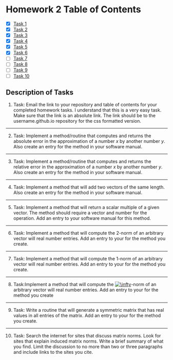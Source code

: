 # Homework 2 Table of Contents

- [x] [Task 1](https://bolanderc.github.io/math5610/)
- [x] [Task 2](./Software_Manual/abs_err_n.md)
- [x] [Task 3](./Software_Manual/rel_err_n.md)
- [x] [Task 4](./Software_Manual/vec_add.md)
- [x] [Task 5 ](./Software_Manual/s_mult_vec.md)
- [x] [Task 6](./Software_Manual/l2_vec_norm.md) 
- [ ] [Task 7](https://bolanderc.github.io/math5610)
- [ ] [Task 8](https://bolanderc.github.io/math5610)
- [ ] [Task 9](https://bolanderc.github.io/math5610)
- [ ] [Task 10](https://bolanderc.github.io/math5610)

## Description of Tasks

1. Task: Email the link to your repository and table of contents for your completed homework tasks. I understand that this is a very easy task. Make sure that the link is an absolute link. The link should be to the username.github.io repository for the css formatted version.

------

2. Task: Implement a method/routine that computes and returns the absolute error in the approximation of a number *x* by another number *y*. Also create an entry for the method in your software manual.

------

3. Task: Implement a method/routine that computes and returns the relative error in the approximation of a number *x* by another number *y*. Also create an entry for the method in your software manual.

------

4. Task: Implement a method that will add two vectors of the same length. Also create an entry for the method in your software manual.

------

5. Task: Implement a method that will return a scalar multiple of a given vector. The method should require a vector and number for the operation. Add an entry to your software manual for this method.

------

6. Task: Implement a method that will compute the 2-norm of an arbitrary vector will real number entries. Add an entry to your for the method you create.

------

7. Task: Implement a method that will compute the 1-norm of an arbitrary vector will real number entries. Add an entry to your for the method you create.

------

8. Task:Implement a method that will compute the <a href="https://www.codecogs.com/eqnedit.php?latex=\inline&space;\infty" target="_blank"><img src="https://latex.codecogs.com/gif.latex?\inline&space;\infty" title="\infty" /></a>-norm of an arbitrary vector will real number entries. Add an entry to your for the method you create

------

9. Task: Write a routine that will generate a symmetric matrix that has real values in all entries of the matrix. Add an entry to your for the method you create.

------

10. Task: Search the internet for sites that discuss matrix norms. Look for sites that explain induced matrix norms. Write a brief summary of what you find. Limit the discussion to no more than two or three paragraphs and include links to the sites you cite.